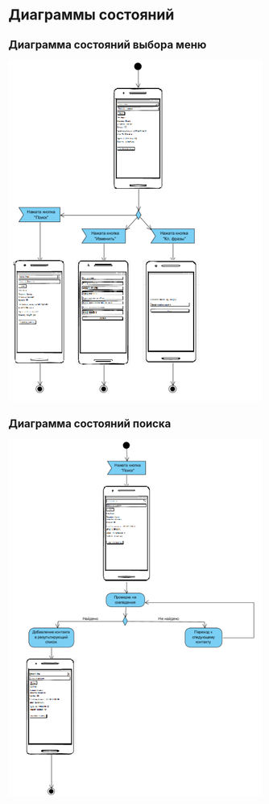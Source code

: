 
# Диаграммы состояний

## Диаграмма состояний выбора меню  
![Диаграмма состояний меню](../../../Images/System%20design/main_st.PNG)

## Диаграмма состояний поиска  
![Диаграмма состояний поиска](../../../Images/System%20design/search_st.PNG)
